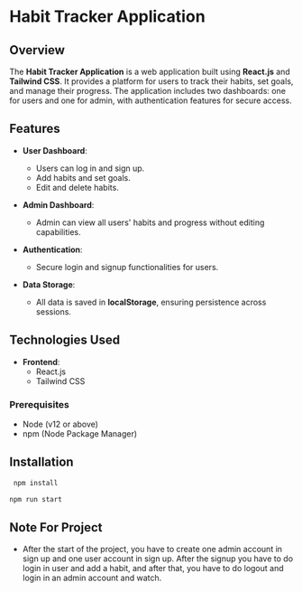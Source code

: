# Habit Tracker Application

## Overview

The **Habit Tracker Application** is a web application built using **React.js** and **Tailwind CSS**. It provides a platform for users to track their habits, set goals, and manage their progress. The application includes two dashboards: one for users and one for admin, with authentication features for secure access.

## Features

- **User Dashboard**:
  - Users can log in and sign up.
  - Add habits and set goals.
  - Edit and delete habits.
- **Admin Dashboard**:

  - Admin can view all users' habits and progress without editing capabilities.

- **Authentication**:
  - Secure login and signup functionalities for users.
- **Data Storage**:
  - All data is saved in **localStorage**, ensuring persistence across sessions.

## Technologies Used

- **Frontend**:
  - React.js
  - Tailwind CSS

### Prerequisites

- Node (v12 or above)
- npm (Node Package Manager)

## Installation

```bash
 npm install
```

```bash
npm run start
```

## Note For Project

- After the start of the project, you have to create one admin account in sign up and one user account in sign up. After the signup you have to do login in user and add a habit, and after that, you have to do logout and login in an admin account and watch.
